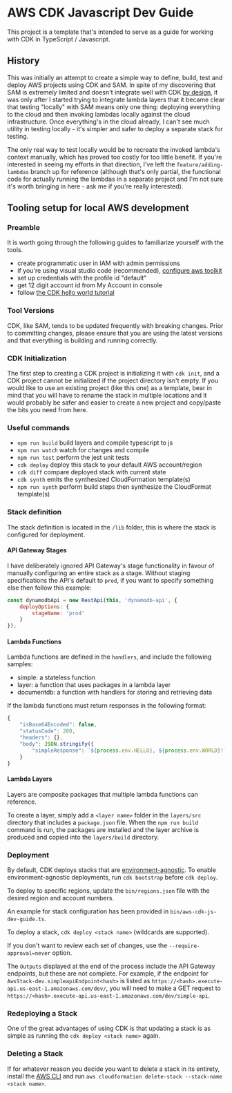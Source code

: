 # AWS CDK Javascript Dev Guide

This project is a template that's intended to serve as a guide for working with CDK in TypeScript / Javascript.

## History

This was initially an attempt to create a simple way to define, build, test and deploy AWS projects using CDK and SAM. In spite of my discovering that SAM is extremely limited and doesn't integrate well with CDK [by design](https://github.com/awslabs/aws-sam-cli/issues/1911), it was only after I started trying to integrate lambda layers that it became clear that testing "locally" with SAM means only one thing: deploying everything to the cloud and then invoking lambdas locally against the cloud infrastructure. Once everything's in the cloud already, I can't see much utility in testing locally - it's simpler and safer to deploy a separate stack for testing.

The only real way to test locally would be to recreate the invoked lambda's context manually, which has proved too costly for too little benefit. If you're interested in seeing my efforts in that direction, I've left the `feature/adding-lambdas` branch up for reference (although that's only partial, the functional code for actually running the lambdas in a separate project and I'm not sure it's worth bringing in here - ask me if you're really interested).

## Tooling setup for local AWS development

### Preamble

It is worth going through the following guides to familiarize yourself with the tools.

- create programmatic user in IAM with admin permissions
- if you're using visual studio code (recommended), [configure aws toolkit](https://docs.aws.amazon.com/toolkit-for-vscode/latest/userguide/setup-toolkit.html)
- set up credentials with the profile id "default"
- get 12 digit account id from My Account in console
- follow [the CDK hello world tutorial](https://docs.aws.amazon.com/cdk/latest/guide/getting_started.html#hello_world_tutorial)

### Tool Versions

CDK, like SAM, tends to be updated frequently with breaking changes. Prior to committing changes, please ensure that you are using the latest versions and that everything is building and running correctly.

### CDK Initialization

The first step to creating a CDK project is initializing it with `cdk init`, and a CDK project cannot be initialized if the project directory isn't empty. If you would like to use an existing project (like this one) as a template, bear in mind that you will have to rename the stack in multiple locations and it would probably be safer and easier to create a new project and copy/paste the bits you need from here.

### Useful commands

- `npm run build`   build layers and compile typescript to js
- `npm run watch`   watch for changes and compile
- `npm run test`    perform the jest unit tests
- `cdk deploy`      deploy this stack to your default AWS account/region
- `cdk diff`        compare deployed stack with current state
- `cdk synth`       emits the synthesized CloudFormation template(s)
- `npm run synth`   perform build steps then synthesize the CloudFormat template(s)

### Stack definition

The stack definition is located in the `/lib` folder, this is where the stack is configured for deployment.

#### API Gateway Stages

I have deliberately ignored API Gateway's stage functionality in favour of manually configuring an entire stack as a stage. Without staging specifications the API's default to `prod`, if you want to specify something else then follow this example:

```javascript
const dynamodbApi = new RestApi(this, 'dynamodb-api', {
    deployOptions: {
        stageName: 'prod'
    }
});
```

#### Lambda Functions

Lambda functions are defined in the `handlers`, and include the following samples:

- simple: a stateless function
- layer: a function that uses packages in a lambda layer
- documentdb: a function with handlers for storing and retrieving data

If the lambda functions must return responses in the following format:

```javascript
{
    "isBase64Encoded": false,
    "statusCode": 200,
    "headers": {},
    "body": JSON.stringify({
        "simpleResponse": `${process.env.HELLO}, ${process.env.WORLD}!`
    }
}
```

#### Lambda Layers

Layers are composite packages that multiple lambda functions can reference.

To create a layer, simply add a `<layer name>` folder in the `layers/src` directory that includes a `package.json` file. When the `npm run build` command is run, the packages are installed and the layer archive is produced and copied into the `layers/build` directory.

### Deployment

By default, CDK deploys stacks that are [environment-agnostic](https://docs.aws.amazon.com/cdk/latest/guide/environments.html). To enable environment-agnostic deployments, run `cdk bootstrap` before `cdk deploy`.

To deploy to specific regions, update the `bin/regions.json` file with the desired region and account numbers.

An example for stack configuration has been provided in `bin/aws-cdk-js-dev-guide.ts`.

To deploy a stack, `cdk deploy <stack name>` (wildcards are supported).

If you don't want to review each set of changes, use the `--require-approval=never` option.

The `Outputs` displayed at the end of the process include the API Gateway endpoints, but these are not complete. For example, if the endpoint for `AwsStack-dev.simpleapiEndpoint<hash>` is listed as `https://<hash>.execute-api.us-east-1.amazonaws.com/dev/`, you will need to make a GET request to `https://<hash>.execute-api.us-east-1.amazonaws.com/dev/simple-api`.

### Redeploying a Stack

One of the great advantages of using CDK is that updating a stack is as simple as running the `cdk deploy <stack name>` again.

### Deleting a Stack

If for whatever reason you decide you want to delete a stack in its entirety, install the [AWS CLI](https://docs.aws.amazon.com/cli/latest/userguide/install-cliv2.html) and run `aws cloudformation delete-stack --stack-name <stack name>`.
